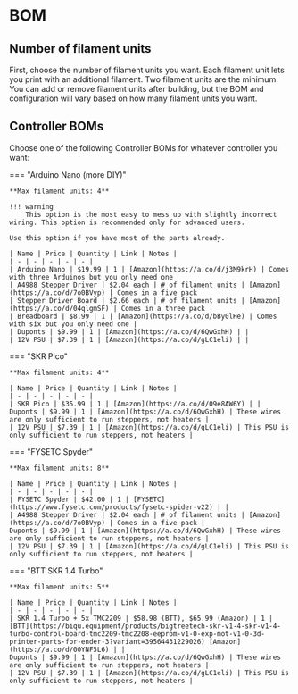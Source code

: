 # BOM

## Number of filament units

First, choose the number of filament units you want. Each filament unit lets you print with an additional filament. Two filament units are the minimum. You can add or remove filament units after building, but the BOM and configuration will vary based on how many filament units you want.

## Controller BOMs

Choose one of the following Controller BOMs for whatever controller you want:

=== "Arduino Nano (more DIY)"

    **Max filament units: 4**

    !!! warning
        This option is the most easy to mess up with slightly incorrect wiring. This option is recommended only for advanced users.

    Use this option if you have most of the parts already.

    | Name | Price | Quantity | Link | Notes |
    | - | - | - | - | - |
    | Arduino Nano | $19.99 | 1 | [Amazon](https://a.co/d/j3M9krH) | Comes with three Arduinos but you only need one
    | A4988 Stepper Driver | $2.04 each | # of filament units | [Amazon](https://a.co/d/7o0BVyp) | Comes in a five pack
    | Stepper Driver Board | $2.66 each | # of filament units | [Amazon](https://a.co/d/04qlgmSF) | Comes in a three pack |
    | Breadboard | $8.99 | 1 | [Amazon](https://a.co/d/bBy0lHe) | Comes with six but you only need one |
    | Duponts | $9.99 | 1 | [Amazon](https://a.co/d/6QwGxhH) | |
    | 12V PSU | $7.39 | 1 | [Amazon](https://a.co/d/gLC1eli) | |

=== "SKR Pico"

    **Max filament units: 4**

    | Name | Price | Quantity | Link | Notes |
    | - | - | - | - | - |
    | SKR Pico | $35.99 | 1 | [Amazon](https://a.co/d/09e8AW6Y) | |
    Duponts | $9.99 | 1 | [Amazon](https://a.co/d/6QwGxhH) | These wires are only sufficient to run steppers, not heaters |
    | 12V PSU | $7.39 | 1 | [Amazon](https://a.co/d/gLC1eli) | This PSU is only sufficient to run steppers, not heaters |

=== "FYSETC Spyder"

    **Max filament units: 8**

    | Name | Price | Quantity | Link | Notes |
    | - | - | - | - | - |
    | FYSETC Spyder | $42.00 | 1 | [FYSETC](https://www.fysetc.com/products/fysetc-spider-v22) | |
    | A4988 Stepper Driver | $2.04 each | # of filament units | [Amazon](https://a.co/d/7o0BVyp) | Comes in a five pack |
    Duponts | $9.99 | 1 | [Amazon](https://a.co/d/6QwGxhH) | These wires are only sufficient to run steppers, not heaters |
    | 12V PSU | $7.39 | 1 | [Amazon](https://a.co/d/gLC1eli) | This PSU is only sufficient to run steppers, not heaters |

=== "BTT SKR 1.4 Turbo"

    **Max filament units: 5**

    | Name | Price | Quantity | Link | Notes |
    | - | - | - | - | - |
    | SKR 1.4 Turbo + 5x TMC2209 | $58.98 (BTT), $65.99 (Amazon) | 1 | [BTT](https://biqu.equipment/products/bigtreetech-skr-v1-4-skr-v1-4-turbo-control-board-tmc2209-tmc2208-eeprom-v1-0-exp-mot-v1-0-3d-printer-parts-for-ender-3?variant=39564431229026) [Amazon](https://a.co/d/00YNF5L6) | |
    Duponts | $9.99 | 1 | [Amazon](https://a.co/d/6QwGxhH) | These wires are only sufficient to run steppers, not heaters |
    | 12V PSU | $7.39 | 1 | [Amazon](https://a.co/d/gLC1eli) | This PSU is only sufficient to run steppers, not heaters |